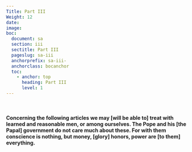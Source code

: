 ```yaml
---
Title: Part III
Weight: 12
date: 
image: 
boc:
  document: sa
  section: iii
  sectitle: Part III
  pageslug: sa-iii
  anchorprefix: sa-iii-
  anchorclass: bocanchor
  toc:
    - anchor: top
      heading: Part III
      level: 1
---
```


&nbsp;
#### Concerning the following articles we may [will be able to] treat with learned and reasonable men, or among ourselves. The Pope and his [the Papal] government do not care much about these. For with them conscience is nothing, but money, [glory] honors, power are [to them] everything.
&nbsp;
